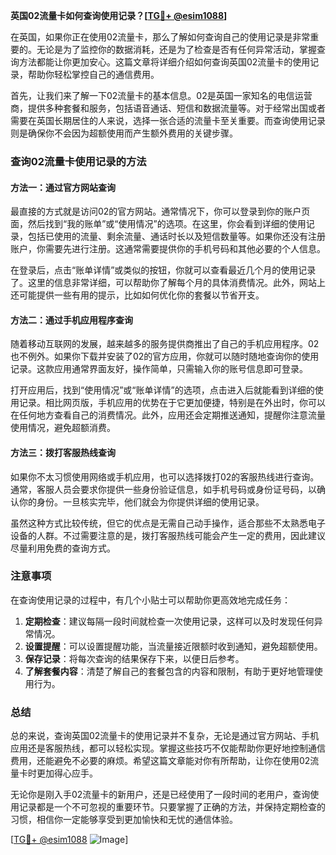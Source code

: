 **英国02流量卡如何查询使用记录？[[TG💪+ @esim1088](https://t.me/s/esim1088)]**

在英国，如果你正在使用02流量卡，那么了解如何查询自己的使用记录是非常重要的。无论是为了监控你的数据消耗，还是为了检查是否有任何异常活动，掌握查询方法都能让你更加安心。这篇文章将详细介绍如何查询英国02流量卡的使用记录，帮助你轻松掌控自己的通信费用。

首先，让我们来了解一下02流量卡的基本信息。02是英国一家知名的电信运营商，提供多种套餐和服务，包括语音通话、短信和数据流量等。对于经常出国或者需要在英国长期居住的人来说，选择一张合适的流量卡至关重要。而查询使用记录则是确保你不会因为超额使用而产生额外费用的关键步骤。

### 查询02流量卡使用记录的方法

#### 方法一：通过官方网站查询

最直接的方式就是访问02的官方网站。通常情况下，你可以登录到你的账户页面，然后找到“我的账单”或“使用情况”的选项。在这里，你会看到详细的使用记录，包括已使用的流量、剩余流量、通话时长以及短信数量等。如果你还没有注册账户，你需要先进行注册。这通常需要提供你的手机号码和其他必要的个人信息。

在登录后，点击“账单详情”或类似的按钮，你就可以查看最近几个月的使用记录了。这里的信息非常详细，可以帮助你了解每个月的具体消费情况。此外，网站上还可能提供一些有用的提示，比如如何优化你的套餐以节省开支。

#### 方法二：通过手机应用程序查询

随着移动互联网的发展，越来越多的服务提供商推出了自己的手机应用程序。02也不例外。如果你下载并安装了02的官方应用，你就可以随时随地查询你的使用记录。这款应用通常界面友好，操作简单，只需输入你的账号信息即可登录。

打开应用后，找到“使用情况”或“账单详情”的选项，点击进入后就能看到详细的使用记录。相比网页版，手机应用的优势在于它更加便捷，特别是在外出时，你可以在任何地方查看自己的消费情况。此外，应用还会定期推送通知，提醒你注意流量使用情况，避免超额消费。

#### 方法三：拨打客服热线查询

如果你不太习惯使用网络或手机应用，也可以选择拨打02的客服热线进行查询。通常，客服人员会要求你提供一些身份验证信息，如手机号码或身份证号码，以确认你的身份。一旦核实完毕，他们就会为你提供详细的使用记录。

虽然这种方式比较传统，但它的优点是无需自己动手操作，适合那些不太熟悉电子设备的人群。不过需要注意的是，拨打客服热线可能会产生一定的费用，因此建议尽量利用免费的查询方式。

### 注意事项

在查询使用记录的过程中，有几个小贴士可以帮助你更高效地完成任务：

1. **定期检查**：建议每隔一段时间就检查一次使用记录，这样可以及时发现任何异常情况。
2. **设置提醒**：可以设置提醒功能，当流量接近限额时收到通知，避免超额使用。
3. **保存记录**：将每次查询的结果保存下来，以便日后参考。
4. **了解套餐内容**：清楚了解自己的套餐包含的内容和限制，有助于更好地管理使用行为。

### 总结

总的来说，查询英国02流量卡的使用记录并不复杂，无论是通过官方网站、手机应用还是客服热线，都可以轻松实现。掌握这些技巧不仅能帮助你更好地控制通信费用，还能避免不必要的麻烦。希望这篇文章能对你有所帮助，让你在使用02流量卡时更加得心应手。

无论你是刚入手02流量卡的新用户，还是已经使用了一段时间的老用户，查询使用记录都是一个不可忽视的重要环节。只要掌握了正确的方法，并保持定期检查的习惯，相信你一定能够享受到更加愉快和无忧的通信体验。

[[TG💪+ @esim1088](https://t.me/s/esim1088) ![Image](https://i.postimg.cc/4NQfJmqS/Snipaste-2025-05-13-00-14-12.png)]